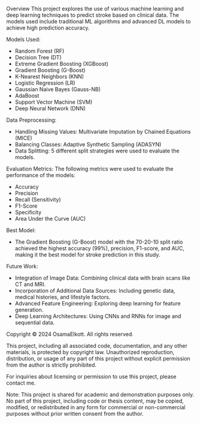Overview
This project explores the use of various machine learning and deep learning techniques to predict stroke based on clinical data. The models used include traditional ML algorithms and advanced DL models to achieve high prediction accuracy.

Models Used:
- Random Forest (RF)
- Decision Tree (DT)
- Extreme Gradient Boosting (XGBoost)
- Gradient Boosting (G-Boost)
- K-Nearest Neighbors (KNN)
- Logistic Regression (LR)
- Gaussian Naive Bayes (Gauss-NB)
- AdaBoost
- Support Vector Machine (SVM)
- Deep Neural Network (DNN)

Data Preprocessing:
- Handling Missing Values: Multivariate Imputation by Chained Equations (MICE)
- Balancing Classes: Adaptive Synthetic Sampling (ADASYN)
- Data Splitting: 5 different split strategies were used to evaluate the models.

Evaluation Metrics:
The following metrics were used to evaluate the performance of the models:

- Accuracy
- Precision
- Recall (Sensitivity)
- F1-Score
- Specificity
- Area Under the Curve (AUC)

Best Model:
- The Gradient Boosting (G-Boost) model with the 70-20-10 split ratio achieved the highest accuracy (99%), precision, F1-score, and AUC, making it the best model for stroke prediction in this study.

Future Work:
- Integration of Image Data: Combining clinical data with brain scans like CT and MRI.
- Incorporation of Additional Data Sources: Including genetic data, medical histories, and lifestyle factors.
- Advanced Feature Engineering: Exploring deep learning for feature generation.
- Deep Learning Architectures: Using CNNs and RNNs for image and sequential data.



Copyright
© 2024 OsamaElkott. All rights reserved.

This project, including all associated code, documentation, and any other materials, is protected by copyright law. Unauthorized reproduction, distribution, or usage of any part of this project without explicit permission from the author is strictly prohibited.

For inquiries about licensing or permission to use this project, please contact me.

Note: This project is shared for academic and demonstration purposes only. No part of this project, including code or thesis content, may be copied, modified, or redistributed in any form for commercial or non-commercial purposes without prior written consent from the author.
